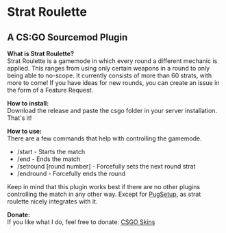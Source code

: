 # Strat Roulette
## A CS:GO Sourcemod Plugin

**What is Strat Roulette?**  
Strat Roulette is a gamemode in which every round a different mechanic is applied. This ranges from using only certain weapons in a round to only being able to no-scope. It currently consists of more than 60 strats, with more to come! If you have ideas for new rounds, you can create an issue in the form of a Feature Request.

**How to install:**  
Download the release and paste the csgo folder in your server installation. That's it!

**How to use:**  
There are a few commands that help with controlling the gamemode.
* /start - Starts the match
* /end - Ends the match
* /setround \[round number\] - Forcefully sets the next round strat
* /endround - Forcefully ends the round

Keep in mind that this plugin works best if there are no other plugins controlling the match in any other way. Except for [PugSetup](https://github.com/splewis/csgo-pug-setup), as strat roulette nicely integrates with it.

**Donate:**  
If you like what I do, feel free to donate: [CSGO Skins](https://steamcommunity.com/tradeoffer/new/?partner=316356077&token=JyWonscp)
